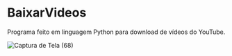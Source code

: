 # BaixarVideos
Programa feito em linguagem Python para download de vídeos do YouTube. 

![Captura de Tela (68)](https://user-images.githubusercontent.com/72282625/204939836-f81c6fed-524b-46c9-92f9-697cd78483ba.png)
